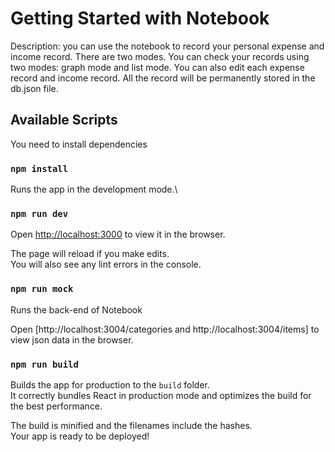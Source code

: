 # Getting Started with Notebook

Description: you can use the notebook to record your personal expense and income record. There are two modes. You can check your records using two modes: graph mode and list mode. You can also edit each expense record and income record. All the record will be permanently stored in the db.json file.

## Available Scripts

You need to install dependencies

### `npm install`

Runs the app in the development mode.\

### `npm run dev`

Open [http://localhost:3000](http://localhost:3000) to view it in the browser.

The page will reload if you make edits.\
You will also see any lint errors in the console.

### `npm run mock`

Runs the back-end of Notebook

Open [http://localhost:3004/categories and http://localhost:3004/items] to view json data in the browser.

### `npm run build`

Builds the app for production to the `build` folder.\
It correctly bundles React in production mode and optimizes the build for the best performance.

The build is minified and the filenames include the hashes.\
Your app is ready to be deployed!






